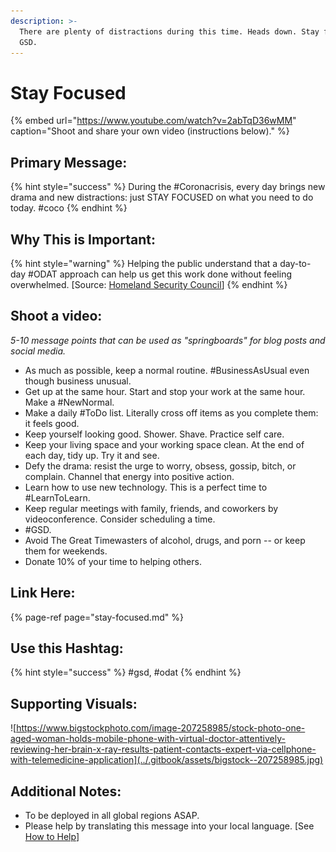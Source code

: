 ```yaml
---
description: >-
  There are plenty of distractions during this time. Heads down. Stay focused.
  GSD.
---
```


# Stay Focused

{% embed url="https://www.youtube.com/watch?v=2abTqD36wMM" caption="Shoot and share your own video \(instructions below\)." %}

## Primary Message:

{% hint style="success" %}
During the \#Coronacrisis, every day brings new drama and new distractions: just STAY FOCUSED on what you need to do today. \#coco
{% endhint %}

## Why This is Important:

{% hint style="warning" %}
Helping the public understand that a day-to-day \#ODAT approach can help us get this work done without feeling overwhelmed. \[Source: [Homeland Security Council](https://www.cdc.gov/flu/pandemic-resources/pdf/pandemic-influenza-strategy-2005.pdf)\]
{% endhint %}

## Shoot a video:

_5-10 message points that can be used as "springboards" for blog posts and social media._ 

* As much as possible, keep a normal routine. \#BusinessAsUsual even though business unusual.
* Get up at the same hour. Start and stop your work at the same hour. Make a \#NewNormal.
* Make a daily \#ToDo list. Literally cross off items as you complete them: it feels good.
* Keep yourself looking good. Shower. Shave. Practice self care. 
* Keep your living space and your working space clean. At the end of each day, tidy up. Try it and see.
* Defy the drama: resist the urge to worry, obsess, gossip, bitch, or complain. Channel that energy into positive action. 
* Learn how to use new technology. This is a perfect time to \#LearnToLearn.
* Keep regular meetings with family, friends, and coworkers by videoconference. Consider scheduling a time.
* \#GSD.
* Avoid The Great Timewasters of alcohol, drugs, and porn -- or keep them for weekends.
* Donate 10% of your time to helping others.

## Link Here:

{% page-ref page="stay-focused.md" %}

## Use this Hashtag:

{% hint style="success" %}
\#gsd, \#odat
{% endhint %}

## Supporting Visuals:

![https://www.bigstockphoto.com/image-207258985/stock-photo-one-aged-woman-holds-mobile-phone-with-virtual-doctor-attentively-reviewing-her-brain-x-ray-results-patient-contacts-expert-via-cellphone-with-telemedicine-application](../.gitbook/assets/bigstock--207258985.jpg)

## Additional Notes:

* To be deployed in all global regions ASAP.
* Please help by translating this message into your local language. \[See [How to Help](../how-to-help.md)\]

